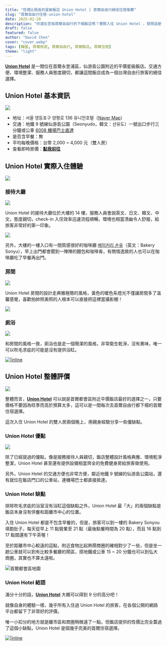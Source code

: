 ```yaml
---
title: "性價比極高的星級飯店 Union Hotel | 首爾自由行絕佳住宿推薦"
slug: "首爾自由行住宿-union-hotel"
date: 2025-02-20
description: "你還在苦惱首爾自由行的下榻飯店嗎？實際入住 Union Hotel ，發現這是一間價格平易近人，卻提供高品質的星級飯店！這可以成為每位台灣旅客來到首爾自由行的口袋住宿名單。"
draft: false
featured: false
author: "David Chen"
cover: "cover.webp"
tags: [韓國, 首爾旅遊, 首爾自由行, 首爾飯店, 首爾住宿]
theme: "light"
---
```


[**Union Hotel**](https://www.booking.com/hotel/kr/union-yeongdeungpo-gu.xt.html?aid=7956794) 是一間位在首爾永登浦區，仙游島公園附近的平價星級飯店。交通方便、環境整潔、服務人員態度親切，都讓這間飯店成為一個台灣自由行旅客的絕佳選擇。

## Union Hotel 基本資訊

![](IMG_9050.webp)

- 地址：서울 영등포구 양평로 136 유니언호텔（[Naver Map](https://map.naver.com/p/search/Union%20Hotel/place/1604806467?c=17.29,0,0,0,dh&placePath=%3Fentry%253Dbmp)）
- 交通：地鐵 9 號線仙游島公園（Seonyudo，韓文：선유도）一號出口步行三分鐘或公車 [6008 機場巴士直達](https://naver.me/G4WYxb5W)
- 是否含早餐：無
- 平均每晚價格：台幣 2,000 ~ 4,000 元（雙人房）
- 查看即時房價：[**點我前往**](https://www.booking.com/hotel/kr/union-yeongdeungpo-gu.xt.html?aid=7956794)

## Union Hotel 實際入住體驗

![](IMG_9049.webp)

### 接待大廳

![](IMG_9051.webp)

Union Hotel 的接待大廳位於大樓的 14 樓，服務人員會說英文、日文、韓文、中文，態度親切，check-in 入住效率迅速流程順暢，環境也相當清幽令人舒服，給旅客非常好的第一印象。

![](IMG_9052.webp)

另外，大樓的一樓入口有一間質感很好的咖啡廳 [베이커리 손유](https://naver.me/xX7unwlu)（英文：Bakery Sonyu），早上出門都會聞到一陣陣的麵包和咖啡香，有閒情逸致的人也可以在咖啡廳吃了早餐再出門。

### 房間

![](IMG_9058.webp)

Union Hotel 房間的設計走典雅極簡的風格，黃色的暖色系燈光不僅讓房間多了溫馨感覺，喜歡拍帥照美照的人根本可以直接把這裡當攝影棚！

![](IMG_9054.webp)


### 廁浴

![](IMG_9057.webp)

和房間的風格一致，廁浴也是走一個簡潔的風格，非常衛生乾淨，沒有異味，唯一可以吹毛求疵的可能是沒有提供浴缸。

[![|inline](hotel-banner.webp)](https://l.exittaiwan.com/book-a-hotel)

## Union Hotel 整體評價

![](IMG_9060.webp)

整體而言，[**Union Hotel**](https://www.booking.com/hotel/kr/union-yeongdeungpo-gu.xt.html?aid=7956794) 可以說是首爾都會區附近平價飯店最好的選擇之一，只要價格不要因為旺季而高於預算太多，這可以是一間每次去首爾自由行都下榻的首爾住宿選擇。

這次入住 Union Hotel 的雙人房兩個晚上，用親身經驗分享一些優缺點。

### Union Hotel 優點

![](IMG_9056.webp)

除了已經提過的優點，像是服務接待人員親切，飯店整體設計風格典雅、環境乾淨整潔，Union Hotel 甚至還有提供設備相當齊全的免費健身房給旅客做使用。

另外，Union Hotel 的交通方便也非常方便，鄰近地鐵 9 號線的仙游島公園站，還有就位在飯店門口的公車站，連機場巴士都直接抵達。

### Union Hotel 缺點

排除吹毛求疵的浴室沒有浴缸這個缺點之外，Union Hotel 最「大」的兩個缺點是飯店本身沒有供餐和距離市中心的位置。

入住 Union Hotel 都是不包含早餐的，但是，旅客可以到一樓的 Bakery Sonyou 填飽肚子，每天從早上 11 點營業至 21 點（最後點餐時間為 20 點），而且 16 點到 17 點間還有下午茶喔！

至於距離市中心較遠的這點，附近食物比起熱鬧商圈的確相對少了一些，但是坐一趟公車就可以到有比較多餐廳的鬧區，搭地鐵或公車 15 ~ 20 分鐘也可以到弘大商圈，其實也不算太遠啦。

![首爾都會區地圖](seoul-map.webp)

### Union Hotel 結語

滿分十分的話，[**Union Hotel**](https://www.booking.com/hotel/kr/union-yeongdeungpo-gu.xt.html?aid=7956794) 大概可以得到 9 分的高分吧！

就像自身的體驗一樣，幾乎所有入住過 Union Hotel 的旅客，在各個公開的網路平台都留下了非常好的評價。

唯一小扣分的地方就是離市區和商圈稍微遠了一點，但飯店提供的性價比完全蓋過了這個小缺點，Union Hotel 是個幾乎完美的首爾住宿選擇。

[![|inline](hotel-banner.webp)](https://l.exittaiwan.com/book-a-hotel)